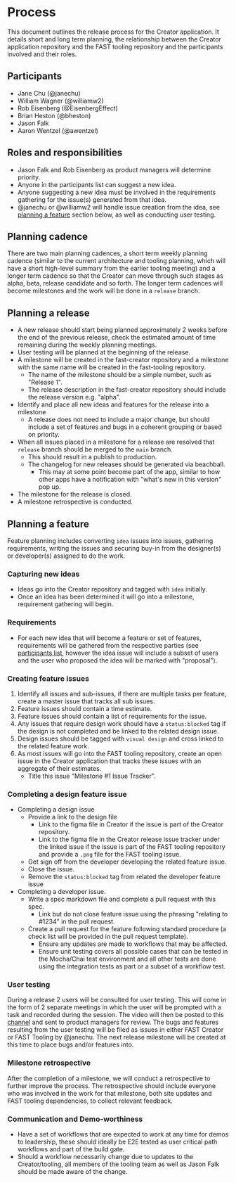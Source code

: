# Process

This document outlines the release process for the Creator application. It details short and long term planning, the relationship between the Creator application repository and the FAST tooling repository and the participants involved and their roles.

## Participants

- Jane Chu (@janechu)
- William Wagner (@williamw2)
- Rob Eisenberg (@EisenbergEffect)
- Brian Heston (@bheston)
- Jason Falk
- Aaron Wentzel (@awentzel)

## Roles and responsibilities

- Jason Falk and Rob Eisenberg as product managers will determine priority.
- Anyone in the participants list can suggest a new idea.
- Anyone suggesting a new idea must be involved in the requirements gathering for the issue(s) generated from that idea.
- @janechu or @williamw2 will handle issue creation from the idea, see [planning a feature](#planning-a-feature) section below, as well as conducting user testing.

## Planning cadence

There are two main planning cadences, a short term weekly planning cadence (similar to the current architecture and tooling planning, which will have a short high-level summary from the earlier tooling meeting) and a longer term cadence so that the Creator can move through such stages as alpha, beta, release candidate and so forth. The longer term cadences will become milestones and the work will be done in a `release` branch.

## Planning a release

- A new release should start being planned approximately 2 weeks before the end of the previous release, check the estimated amount of time remaining during the weekly planning meetings.
- User testing will be planned at the beginning of the release.
- A milestone will be created in the fast-creator repository and a milestone with the same name will be created in the fast-tooling repository.
    - The name of the milestone should be a simple number, such as "Release 1".
    - The release description in the fast-creator repository should include the release version e.g. "alpha".
- Identify and place all new ideas and features for the release into a milestone
    - A release does not need to include a major change, but should include a set of features and bugs in a coherent grouping or based on priority.
- When all issues placed in a milestone for a release are resolved that `release` branch should be merged to the `main` branch.
    - This should result in a publish to production.
    - The changelog for new releases should be generated via beachball.
        - This may at some point become part of the app, similar to how other apps have a notification with "what's new in this version" pop up.
- The milestone for the release is closed.
- A milestone retrospective is conducted.

## Planning a feature

Feature planning includes converting `idea` issues into issues, gathering requirements, writing the issues and securing buy-in from the designer(s) or developer(s) assigned to do the work.

### Capturing new ideas

- Ideas go into the Creator repository and tagged with `idea` initially.
- Once an idea has been determined it will go into a milestone, requirement gathering will begin.

### Requirements

- For each new idea that will become a feature or set of features, requirements will be gathered from the respective parties (see [participants list](#participants), however the idea issue will include a subset of users and the user who proposed the idea will be marked with "proposal").

### Creating feature issues

1. Identify all issues and sub-issues, if there are multiple tasks per feature, create a master issue that tracks all sub issues.
2. Feature issues should contain a time estimate.
3. Feature issues should contain a list of requirements for the issue.
4. Any issues that require design work should have a `status:blocked` tag if the design is not completed and be linked to the related design issue.
5. Design issues should be tagged with `visual design` and cross linked to the related feature work.
6. As most issues will go into the FAST tooling repository, create an open issue in the Creator application that tracks these issues with an aggregate of their estimates.
    - Title this issue "Milestone #1 Issue Tracker".

### Completing a design feature issue

- Completing a design issue
    - Provide a link to the design file
        - Link to the figma file in Creator if the issue is part of the Creator repository.
        - Link to the figma file in the Creator release issue tracker under the linked issue if the issue is part of the FAST tooling repository and provide a `.png` file for the FAST tooling issue.
    - Get sign off from the developer developing the related feature issue.
    - Close the issue.
    - Remove the `status:blocked` tag from related the developer feature issue
- Completing a developer issue.
    - Write a spec markdown file and complete a pull request with this spec.
        - Link but do not close feature issue using the phrasing "relating to #1234" in the pull request.
    - Create a pull request for the feature following standard procedure (a check list will be provided in the pull request template).
        - Ensure any updates are made to workflows that may be affected.
        - Ensure unit testing covers all possible cases that can be tested in the Mocha/Chai test environment and all other tests are done using the integration tests as part or a subset of a workflow test.

### User testing

During a release 2 users will be consulted for user testing. This will come in the form of 2 separate meetings in which the user will be prompted with a task and recorded during the session. The video will then be posted to this [channel](https://msit.microsoftstream.com/channel/ca8b0840-98dc-948e-a12d-f1ec27b5c313) and sent to product managers for review. The bugs and features resulting from the user testing will be filed as issues in either FAST Creator or FAST Tooling by @janechu. The next release milestone will be created at this time to place bugs and/or features into.

### Milestone retrospective

After the completion of a milestone, we will conduct a retrospective to further improve the process. The retrospective should include everyone who was involved in the work for that milestone, both site updates and FAST tooling dependencies, to collect relevant feedback.

### Communication and Demo-worthiness

- Have a set of workflows that are expected to work at any time for demos to leadership, these should ideally be E2E tested as user critical path workflows and part of the build gate.
- Should a workflow necessarily change due to updates to the Creator/tooling, all members of the tooling team as well as Jason Falk should be made aware of the change.

